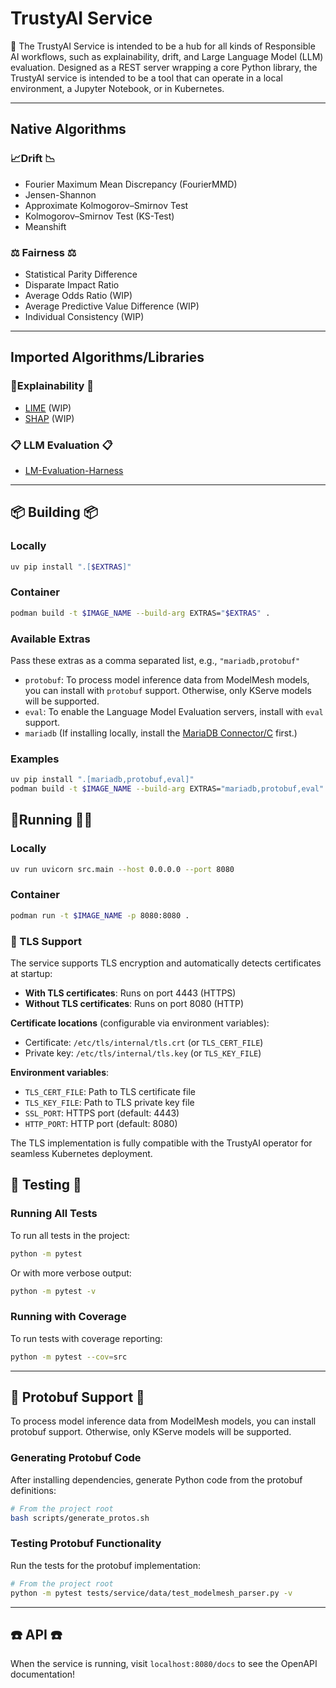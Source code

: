 # TrustyAI Service

👋 The TrustyAI Service is intended to be a hub for all kinds of Responsible AI workflows, such as
explainability, drift, and Large Language Model (LLM) evaluation. Designed as a REST server wrapping
a core Python library, the TrustyAI service is intended to be a tool that can operate in a local
environment, a Jupyter Notebook, or in Kubernetes.

---
## Native Algorithms
### 📈Drift  📉
- Fourier Maximum Mean Discrepancy (FourierMMD)
- Jensen-Shannon
- Approximate Kolmogorov–Smirnov Test
- Kolmogorov–Smirnov Test (KS-Test)
- Meanshift

### ⚖️ Fairness ⚖️
- Statistical Parity Difference
- Disparate Impact Ratio
- Average Odds Ratio (WIP)
- Average Predictive Value Difference (WIP)
- Individual Consistency (WIP)

---
## Imported Algorithms/Libraries
### 🔬Explainability 🔬
- [LIME](https://github.com/marcotcr/lime) (WIP)
- [SHAP](https://github.com/shap/shap) (WIP)

### 📋 LLM Evaluation  📋
- [LM-Evaluation-Harness](https://github.com/EleutherAI/lm-evaluation-harness/tree/main)

---
## 📦 Building 📦
### Locally
```bash
uv pip install ".[$EXTRAS]"
```

### Container
```bash
podman build -t $IMAGE_NAME --build-arg EXTRAS="$EXTRAS" .
```

### Available Extras
Pass these extras as a comma separated list, e.g., `"mariadb,protobuf"`
* `protobuf`: To process model inference data from ModelMesh models, you can install with `protobuf` support. Otherwise, only KServe models will be supported.
* `eval`: To enable the Language Model Evaluation servers, install with `eval` support.
* `mariadb` (If installing locally, install the [MariaDB Connector/C](https://mariadb.com/docs/server/connect/programming-languages/c/install/) first.)

### Examples
```bash
uv pip install ".[mariadb,protobuf,eval]"
podman build -t $IMAGE_NAME --build-arg EXTRAS="mariadb,protobuf,eval" .
```

## 🏃Running 🏃‍♀️
### Locally
```bash
uv run uvicorn src.main --host 0.0.0.0 --port 8080
```

### Container
```bash
podman run -t $IMAGE_NAME -p 8080:8080 .
```

### 🔐 TLS Support
The service supports TLS encryption and automatically detects certificates at startup:

- **With TLS certificates**: Runs on port 4443 (HTTPS)
- **Without TLS certificates**: Runs on port 8080 (HTTP)

**Certificate locations** (configurable via environment variables):
- Certificate: `/etc/tls/internal/tls.crt` (or `TLS_CERT_FILE`)
- Private key: `/etc/tls/internal/tls.key` (or `TLS_KEY_FILE`)

**Environment variables**:
- `TLS_CERT_FILE`: Path to TLS certificate file
- `TLS_KEY_FILE`: Path to TLS private key file
- `SSL_PORT`: HTTPS port (default: 4443)
- `HTTP_PORT`: HTTP port (default: 8080)

The TLS implementation is fully compatible with the TrustyAI operator for seamless Kubernetes deployment.

## 🧪 Testing 🧪
### Running All Tests
To run all tests in the project:
```bash
python -m pytest
```

Or with more verbose output:
```bash
python -m pytest -v
```

### Running with Coverage
To run tests with coverage reporting:
```bash
python -m pytest --cov=src
```

---
## 🔄 Protobuf Support 🔄
To process model inference data from ModelMesh models, you can install protobuf support. Otherwise, only KServe models will be supported.

### Generating Protobuf Code
After installing dependencies, generate Python code from the protobuf definitions:

```bash
# From the project root
bash scripts/generate_protos.sh
```

### Testing Protobuf Functionality
Run the tests for the protobuf implementation:

```bash
# From the project root
python -m pytest tests/service/data/test_modelmesh_parser.py -v
```

---
## ☎️ API ☎️
When the service is running, visit `localhost:8080/docs` to see the OpenAPI documentation!
